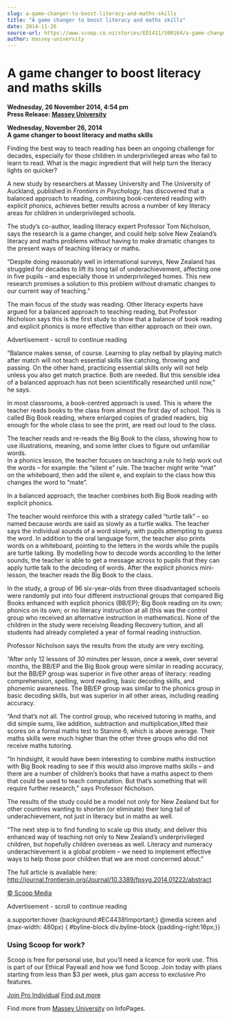 ```yaml
---
slug: a-game-changer-to-boost-literacy-and-maths-skills
title: "A game changer to boost literacy and maths skills"
date: 2014-11-26
source-url: https://www.scoop.co.nz/stories/ED1411/S00164/a-game-changer-to-boost-literacy-and-maths-skills.htm
author: massey-university
---
```

A game changer to boost literacy and maths skills
=================================================

**Wednesday, 26 November 2014, 4:54 pm**  
**Press Release: [Massey University](https://info.scoop.co.nz/Massey_University)**

  
**Wednesday, November 26, 2014**  
**A game changer to boost literacy and maths skills**

Finding the best way to teach reading has been an ongoing challenge for decades, especially for those children in underprivileged areas who fail to learn to read. What is the magic ingredient that will help turn the literacy lights on quicker?

A new study by researchers at Massey University and The University of Auckland, published in _Frontiers in Psychology_, has discovered that a balanced approach to reading, combining book-centered reading with explicit phonics, achieves better results across a number of key literacy areas for children in underprivileged schools.

The study’s co-author, leading literacy expert Professor Tom Nicholson, says the research is a game changer, and could help solve New Zealand’s literacy and maths problems without having to make dramatic changes to the present ways of teaching literacy or maths.

“Despite doing reasonably well in international surveys, New Zealand has struggled for decades to lift its long tail of underachievement, affecting one in five pupils – and especially those in underprivileged homes. This new research promises a solution to this problem without dramatic changes to our current way of teaching.”

The main focus of the study was reading. Other literacy experts have argued for a balanced approach to teaching reading, but Professor Nicholson says this is the first study to show that a balance of book reading and explicit phonics is more effective than either approach on their own.

Advertisement - scroll to continue reading





“Balance makes sense, of course. Learning to play netball by playing match after match will not teach essential skills like catching, throwing and passing. On the other hand, practicing essential skills only will not help unless you also get match practice. Both are needed. But this sensible idea of a balanced approach has not been scientifically researched until now,” he says.

In most classrooms, a book-centred approach is used. This is where the teacher reads books to the class from almost the first day of school. This is called Big Book reading, where enlarged copies of graded readers, big enough for the whole class to see the print, are read out loud to the class.

The teacher reads and re-reads the Big Book to the class, showing how to use illustrations, meaning, and some letter clues to figure out unfamiliar words.  
In a phonics lesson, the teacher focuses on teaching a rule to help work out the words – for example: the “silent e” rule. The teacher might write “mat” on the whiteboard, then add the silent e, and explain to the class how this changes the word to “mate”.

In a balanced approach, the teacher combines both Big Book reading with explicit phonics.

The teacher would reinforce this with a strategy called “turtle talk” – so named because words are said as slowly as a turtle walks. The teacher says the individual sounds of a word slowly, with pupils attempting to guess the word. In addition to the oral language form, the teacher also prints words on a whiteboard, pointing to the letters in the words while the pupils are turtle talking. By modelling how to decode words according to the letter sounds, the teacher is able to get a message across to pupils that they can apply turtle talk to the decoding of words. After the explicit phonics mini-lesson, the teacher reads the Big Book to the class.

In the study, a group of 96 six-year-olds from three disadvantaged schools were randomly put into four different instructional groups that compared Big Books enhanced with explicit phonics (BB/EP); Big Book reading on its own; phonics on its own; or no literacy instruction at all (this was the control group who received an alternative instruction in mathematics). None of the children in the study were receiving Reading Recovery tuition, and all students had already completed a year of formal reading instruction.

Professor Nicholson says the results from the study are very exciting.

“After only 12 lessons of 30 minutes per lesson, once a week, over several months, the BB/EP and the Big Book group were similar in reading accuracy, but the BB/EP group was superior in five other areas of literacy: reading comprehension, spelling, word reading, basic decoding skills, and phonemic awareness. The BB/EP group was similar to the phonics group in basic decoding skills, but was superior in all other areas, including reading accuracy.

“And that’s not all. The control group, who received tutoring in maths, and did simple sums, like addition, subtraction and multiplication,lifted their scores on a formal maths test to Stanine 6, which is above average. Their maths skills were much higher than the other three groups who did not receive maths tutoring.

“In hindsight, it would have been interesting to combine maths instruction with Big Book reading to see if this would also improve maths skills – and there are a number of children’s books that have a maths aspect to them that could be used to teach computation. But that’s something that will require further research,” says Professor Nicholson.

The results of the study could be a model not only for New Zealand but for other countries wanting to shorten (or eliminate) their long tail of underachievement, not just in literacy but in maths as well.

“The next step is to find funding to scale up this study, and deliver this enhanced way of teaching not only to New Zealand’s underprivileged children, but hopefully children overseas as well. Literacy and numeracy underachievement is a global problem – we need to implement effective ways to help those poor children that we are most concerned about.”

The full article is available here: http://journal.frontiersin.org/Journal/10.3389/fpsyg.2014.01222/abstract

[© Scoop Media](http://www.scoop.co.nz/about/terms.html)  

Advertisement - scroll to continue reading



a.supporter:hover {background:#EC4438!important;} @media screen and (max-width: 480px) { #byline-block div.byline-block {padding-right:16px;}}

### Using Scoop for work?

Scoop is free for personal use, but you’ll need a licence for work use. This is part of our Ethical Paywall and how we fund Scoop. Join today with plans starting from less than $3 per week, plus gain access to exclusive _Pro_ features.  
  
[Join Pro Individual](https://pro.scoop.co.nz/Individual/?from=ProIn24) [Find out more](https://pro.scoop.co.nz/using-scoop-for-work/?from=ProIn24)

Find more from [Massey University](https://info.scoop.co.nz/Massey_University) on InfoPages.